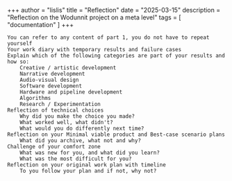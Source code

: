 +++
author = "lislis"
title = "Reflection"
date = "2025-03-15"
description = "Reflection on the Wodunnit project on a meta level"
tags = [
    "documentation"
]
+++


    You can refer to any content of part 1, you do not have to repeat yourself
    Your work diary with temporary results and failure cases
    Explain which of the following categories are part of your results and how so:
        Creative / artistic development
        Narrative development
        Audio-visual design
        Software development
        Hardware and pipeline development
        Algorithms
        Research / Experimentation
    Reflection of technical choices
        Why did you make the choice you made?
        What worked well, what didn't?
        What would you do differently next time?
    Reflection on your Minimal viable product and Best-case scenario plans
        What did you archive, what not and why?
    Challenge of your comfort zone
        What was new for you, and what did you learn?
        What was the most difficult for you?
    Reflection on your original work plan with timeline
        To you follow your plan and if not, why not?
